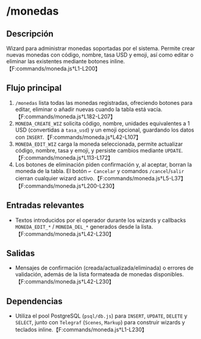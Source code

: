 # /monedas

## Descripción
Wizard para administrar monedas soportadas por el sistema. Permite crear nuevas monedas con código, nombre, tasa USD y emoji, así como editar o eliminar las existentes mediante botones inline.【F:commands/moneda.js†L1-L200】

## Flujo principal
1. `/monedas` lista todas las monedas registradas, ofreciendo botones para editar, eliminar o añadir nuevas cuando la tabla está vacía.【F:commands/moneda.js†L182-L207】
2. `MONEDA_CREATE_WIZ` solicita código, nombre, unidades equivalentes a 1 USD (convertidas a `tasa_usd`) y un emoji opcional, guardando los datos con `INSERT`.【F:commands/moneda.js†L42-L107】
3. `MONEDA_EDIT_WIZ` carga la moneda seleccionada, permite actualizar código, nombre, tasa y emoji, y persiste cambios mediante `UPDATE`.【F:commands/moneda.js†L113-L172】
4. Los botones de eliminación piden confirmación y, al aceptar, borran la moneda de la tabla. El botón `↩️ Cancelar` y comandos `/cancel`/`salir` cierran cualquier wizard activo.【F:commands/moneda.js†L5-L37】【F:commands/moneda.js†L200-L230】

## Entradas relevantes
- Textos introducidos por el operador durante los wizards y callbacks `MONEDA_EDIT_*` / `MONEDA_DEL_*` generados desde la lista.【F:commands/moneda.js†L42-L230】

## Salidas
- Mensajes de confirmación (creada/actualizada/eliminada) o errores de validación, además de la lista formateada de monedas disponibles.【F:commands/moneda.js†L42-L230】

## Dependencias
- Utiliza el pool PostgreSQL (`psql/db.js`) para `INSERT`, `UPDATE`, `DELETE` y `SELECT`, junto con `Telegraf` (`Scenes`, `Markup`) para construir wizards y teclados inline.【F:commands/moneda.js†L1-L230】

